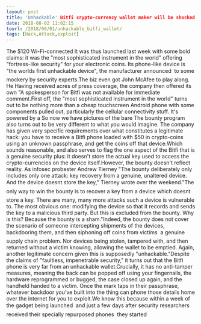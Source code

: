 ```yaml
---
layout: post
title: 'Unhackable' Bitfi crypto-currency wallet maker will be shocked to find fingernails exist
date: 2018-08-02 11:02:15
tourl: /2018/08/01/unhackable_bitfi_wallet/
tags: [Hack,Attack,exploit]
---
```

The $120 Wi-Fi-connected It was thus launched last week with some bold claims: it was the "most sophisticated instrument in the world" offering "fortress-like security" for your electronic coins. Its phone-like device is "the worlds first unhackable device", the manufacturer announced  to some mockery by security experts.The biz even got John McAfee to play along. He Having received acres of press coverage, the company then offered its own "A spokesperson for Bitfi was not available for immediate comment.First off, the "most sophisticated instrument in the world" turns out to be nothing more than a cheap touchscreen Android phone with some components pulled out, particularly the cellular connectivity stuff. It's powered by a So now we have pictures of the bare The bounty program also turns out to be very different to what you would imagine. The company has given very specific requirements over what constitutes a legitimate hack: you have to receive a Bitfi phone loaded with $50 in crypto-coins using an unknown passphrase, and get the coins off that device.Which sounds reasonable, and also serves to flag the one aspect of the Bitfi that is a genuine security plus: it doesn't store the actual key used to access the crypto-currencies on the device itself.However, the bounty doesn't reflect reality. As infosec probester Andrew Tierney "The bounty deliberately only includes only one attack: key recovery from a genuine, unaltered device. And the device doesnt store the key," Tierney wrote over the weekend."The only way to win the bounty is to recover a key from a device which doesnt store a key. There are many, many more attacks such a device is vulnerable to. The most obvious one: modifying the device so that it records and sends the key to a malicious third party. But this is excluded from the bounty. Why is this? Because the bounty is a sham."Indeed, the bounty does not cover the scenario of someone intercepting shipments of the devices, backdooring them, and then siphoning off coins from victims  a genuine supply chain problem. Nor devices being stolen, tampered with, and then returned without a victim knowing, allowing the wallet to be emptied. Again, another legitimate concern given this is supposedly "unhackable."Despite the claims of "faultless, impenetrable security," it turns out that the Bitfi phone is very far from an unhackable wallet.Crucially, it has no anti-tamper measures, meaning the back can be popped off using your fingernails, the hardware reprogrammed or bugged, the case closed up again, and the handheld handed to a victim. Once the mark taps in their passphrase, whatever backdoor you've built into the thing can phone those details home over the internet for you to exploit.We know this because within a week of the gadget being launched  and just a few days after security researchers received their specially repurposed phones  they started 
